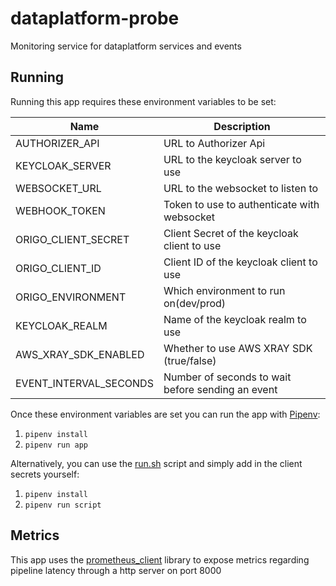 # dataplatform-probe
Monitoring service for dataplatform services and events

## Running
Running this app requires these environment variables to be set:

| Name                   | Description                                                 |
| ---------------------- | ----------------------------------------------------------- |
| AUTHORIZER_API         | URL to Authorizer Api                                       |
| KEYCLOAK_SERVER        | URL to the keycloak server to use                           |
| WEBSOCKET_URL          | URL to the websocket to listen to                           |
| WEBHOOK_TOKEN          | Token to use to authenticate with websocket                 |
| ORIGO_CLIENT_SECRET    | Client Secret of the keycloak client to use                 |
| ORIGO_CLIENT_ID        | Client ID of the keycloak client to use                     |
| ORIGO_ENVIRONMENT      | Which environment to run on(dev/prod)                       |
| KEYCLOAK_REALM         | Name of the keycloak realm to use                           |
| AWS_XRAY_SDK_ENABLED   | Whether to use AWS XRAY SDK (true/false)                    |
| EVENT_INTERVAL_SECONDS | Number of seconds to wait before sending an event           |

Once these environment variables are set you can
run the app with [Pipenv](https://github.com/pypa/pipenv):
1. `pipenv install`
2. `pipenv run app`

Alternatively, you can use the [run.sh](run.sh) script and simply add
in the client secrets yourself:
1. `pipenv install`
2. `pipenv run script`

## Metrics
This app uses the [prometheus_client](https://github.com/prometheus/client_python) library to expose
metrics regarding pipeline latency through a http server on port 8000
